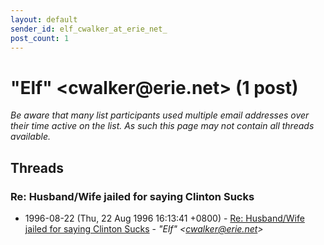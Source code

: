 ```yaml
---
layout: default
sender_id: elf_cwalker_at_erie_net_
post_count: 1
---
```


# "Elf" <cwalker<span>@</span>erie.net> (1 post)

_Be aware that many list participants used multiple email addresses over their time active on the list. As such this page may not contain all threads available._

## Threads

### Re: Husband/Wife jailed for saying Clinton Sucks
+ 1996-08-22 (Thu, 22 Aug 1996 16:13:41 +0800) - [Re: Husband/Wife jailed for saying Clinton Sucks](/archive/1996/08/71bb1069ac0080bf41dd45eebb1cd10ca3ddbfe3e0e69b335ad02ec795dbbfc5) - _"Elf" \<cwalker@erie.net\>_

